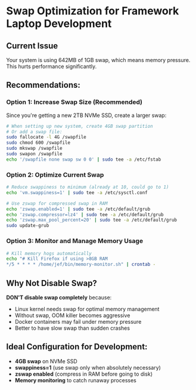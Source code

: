 # Swap Optimization for Framework Laptop Development

## Current Issue
Your system is using 642MB of 1GB swap, which means memory pressure. This hurts performance significantly.

## Recommendations:

### Option 1: Increase Swap Size (Recommended)
Since you're getting a new 2TB NVMe SSD, create a larger swap:

```bash
# When setting up new system, create 4GB swap partition
# Or add a swap file:
sudo fallocate -l 4G /swapfile
sudo chmod 600 /swapfile
sudo mkswap /swapfile
sudo swapon /swapfile
echo '/swapfile none swap sw 0 0' | sudo tee -a /etc/fstab
```

### Option 2: Optimize Current Swap
```bash
# Reduce swappiness to minimum (already at 10, could go to 1)
echo 'vm.swappiness=1' | sudo tee -a /etc/sysctl.conf

# Use zswap for compressed swap in RAM
echo 'zswap.enabled=1' | sudo tee -a /etc/default/grub
echo 'zswap.compressor=lz4' | sudo tee -a /etc/default/grub
echo 'zswap.max_pool_percent=20' | sudo tee -a /etc/default/grub
sudo update-grub
```

### Option 3: Monitor and Manage Memory Usage
```bash
# Kill memory hogs automatically
echo "# Kill Firefox if using >8GB RAM
*/5 * * * * /home/jef/bin/memory-monitor.sh" | crontab -
```

## Why Not Disable Swap?
**DON'T disable swap completely** because:
- Linux kernel needs swap for optimal memory management
- Without swap, OOM killer becomes aggressive
- Docker containers may fail under memory pressure
- Better to have slow swap than sudden crashes

## Ideal Configuration for Development:
- **4GB swap** on NVMe SSD
- **swappiness=1** (use swap only when absolutely necessary)
- **zswap enabled** (compress in RAM before going to disk)
- **Memory monitoring** to catch runaway processes